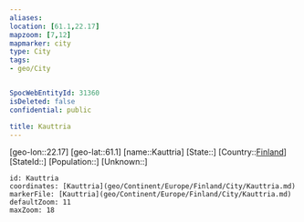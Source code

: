 ```yaml
---
aliases: 
location: [61.1,22.17]
mapzoom: [7,12] 
mapmarker: city 
type: City
tags:
- geo/City


SpocWebEntityId: 31360
isDeleted: false
confidential: public

title: Kauttria
---
```

[geo-lon::22.17]
[geo-lat::61.1]
[name::Kauttria]
[State::]
[Country::[Finland](geo/Continent/Europe/Finland.md)]
[StateId::]
[Population::]
[Unknown::]


```leaflet
id: Kauttria
coordinates: [Kauttria](geo/Continent/Europe/Finland/City/Kauttria.md)
markerFile: [Kauttria](geo/Continent/Europe/Finland/City/Kauttria.md)
defaultZoom: 11 
maxZoom: 18
```


